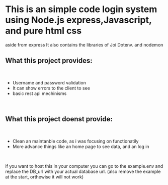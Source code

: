 <h1>This is an simple code login system using Node.js express,Javascript, and pure html css</h1>
<p> aside from express It also contains the libraries of Joi Dotenv. and nodemon</p>

<h2>What this project provides:</h2>
<br>
<ul>
 <li> Username and password validation</li>
 <li>It can show errors to the client to see</li>
 <li>basic rest api mechinisms </li>
</ul>
<br>
<h2>What this project doenst provide:</h2>
<br>
<ul>
 <li>Clean an maintanble code, as i was focusing on functionatily </li>
 <li>More advance things like an home page to see data, and an log in</li>

</ul>
<br>
<p>if you want to host this in your computer you can go to the example.env and replace the DB_url with your actual database url. (also remove the example at the start, orthewise it will not work)</p>